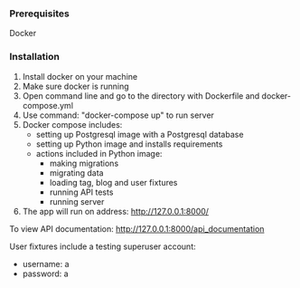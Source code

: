 ### Prerequisites
Docker

### Installation

1. Install docker on your machine
2. Make sure docker is running
3. Open command line and go to the directory with Dockerfile and docker-compose.yml 
4. Use command: "docker-compose up" to run server 
5. Docker compose includes:
    - setting up Postgresql image with a Postgresql database
    - setting up Python image and installs requirements
    - actions included in Python image:
        - making migrations
        - migrating data
        - loading tag, blog and user fixtures
        - running API tests
        - running server
6. The app will run on address: http://127.0.0.1:8000/

To view API documentation: http://127.0.0.1:8000/api_documentation

User fixtures include a testing superuser account:
   - username: a
   - password: a
